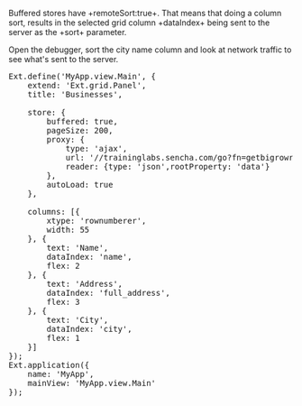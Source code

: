 Buffered stores have +remoteSort:true+. That means that doing a column sort,
results in the selected grid column +dataIndex+ being sent to the server as the +sort+ parameter.

Open the debugger, sort the city name column and look at network traffic to see what's sent to the server.

<pre class="runnable run 300">
Ext.define('MyApp.view.Main', {
    extend: 'Ext.grid.Panel',
    title: 'Businesses',
    
    store: {
        buffered: true,
        pageSize: 200,
        proxy: {
            type: 'ajax',
            url: '//traininglabs.sencha.com/go?fn=getbigrowrange',
            reader: {type: 'json',rootProperty: 'data'}
        },
        autoLoad: true
    },

    columns: [{
        xtype: 'rownumberer',
        width: 55
    }, {
        text: 'Name',
        dataIndex: 'name',
        flex: 2
    }, {
        text: 'Address',
        dataIndex: 'full_address',
        flex: 3
    }, {
        text: 'City',
        dataIndex: 'city',
        flex: 1
    }]
});
Ext.application({
    name: 'MyApp',
    mainView: 'MyApp.view.Main'
});
</pre>